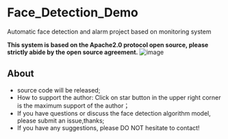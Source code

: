 # Face_Detection_Demo
Automatic face detection and alarm project based on monitoring system

**This system is based on the Apache2.0 protocol open source, please strictly abide by the open source agreement.**
![image](https://github.com/robotpp/Face_Detection_Demo/blob/master/%E4%BA%BA%E8%84%B8%E8%AF%86%E5%88%ABDemo.gif)

## About
* source code will be released;
* How to support the author: Click on star button in the upper right corner is the maximum support of the author；
* If you have questions or discuss the face detection algorithm model, please submit an issue,thanks;
* If you have any suggestions, please DO NOT hesitate to contact!
